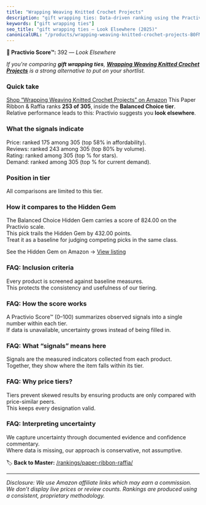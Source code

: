 ```yaml
---
title: "Wrapping Weaving Knitted Crochet Projects"
description: "gift wrapping ties: Data-driven ranking using the Practivio Score™. Positioned by quality, value, demand, findability, momentum."
keywords: ["gift wrapping ties"]
seo_title: "gift wrapping ties — Look Elsewhere (2025)"
canonicalURL: "/products/wrapping-weaving-knitted-crochet-projects-B0FM2JZYHC/"
---
```


**🚫 Practivio Score™:** 392 — _Look Elsewhere_


*If you're comparing **gift wrapping ties**, **[Wrapping Weaving Knitted Crochet Projects](https://www.amazon.com/dp/B0FM2JZYHC?tag=practivio-20)** is a strong alternative to put on your shortlist.*
### Quick take
[Shop “Wrapping Weaving Knitted Crochet Projects” on Amazon](https://www.amazon.com/dp/B0FM2JZYHC?tag=practivio-20)
This Paper Ribbon & Raffia ranks **253 of 305**, inside the **Balanced Choice tier**.  
Relative performance leads to this: Practivio suggests you **look elsewhere**.

### What the signals indicate
Price: ranked 175 among 305 (top 58% in affordability).  
Reviews: ranked 243 among 305 (top 80% by volume).  
Rating: ranked  among 305 (top % for stars).  
Demand: ranked  among 305 (top % for current demand).

### Position in tier
All comparisons are limited to this tier.

### How it compares to the Hidden Gem
The Balanced Choice Hidden Gem carries a score of 824.00 on the Practivio scale.  
This pick trails the Hidden Gem by 432.00 points.  
Treat it as a baseline for judging competing picks in the same class.  

See the Hidden Gem on Amazon → [View listing](https://www.amazon.com/dp/B0D1K9L96S?tag=practivio-20)

### FAQ: Inclusion criteria
Every product is screened against baseline measures.  
This protects the consistency and usefulness of our tiering.

### FAQ: How the score works
A Practivio Score™ (0–100) summarizes observed signals into a single number within each tier.  
If data is unavailable, uncertainty grows instead of being filled in.

### FAQ: What “signals” means here
Signals are the measured indicators collected from each product.  
Together, they show where the item falls within its tier.

### FAQ: Why price tiers?
Tiers prevent skewed results by ensuring products are only compared with price-similar peers.  
This keeps every designation valid.

### FAQ: Interpreting uncertainty
We capture uncertainty through documented evidence and confidence commentary.  
Where data is missing, our approach is conservative, not assumptive.


🏷️ **Back to Master:** [/rankings/paper-ribbon-raffia/](/rankings/paper-ribbon-raffia/)

---
_Disclosure: We use Amazon affiliate links which may earn a commission. We don’t display live prices or review counts. Rankings are produced using a consistent, proprietary methodology._
